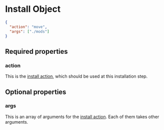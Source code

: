 # Install Object

```json
{
  "action": "move",
  "args": ["./mods"]
}
```

## Required properties

### action

This is the [install action](../concepts/install.md), which should be used at this installation step.

## Optional properties

### args

This is an array of arguments for the [install action](../concepts/install.md). Each of them takes other arguments.
